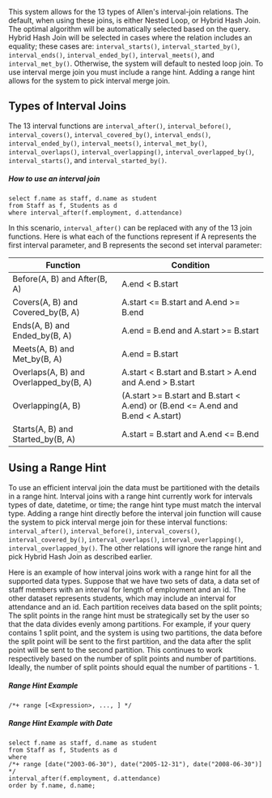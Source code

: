 <!--
 ! Licensed to the Apache Software Foundation (ASF) under one
 ! or more contributor license agreements.  See the NOTICE file
 ! distributed with this work for additional information
 ! regarding copyright ownership.  The ASF licenses this file
 ! to you under the Apache License, Version 2.0 (the
 ! "License"); you may not use this file except in compliance
 ! with the License.  You may obtain a copy of the License at
 !
 !   http://www.apache.org/licenses/LICENSE-2.0
 !
 ! Unless required by applicable law or agreed to in writing,
 ! software distributed under the License is distributed on an
 ! "AS IS" BASIS, WITHOUT WARRANTIES OR CONDITIONS OF ANY
 ! KIND, either express or implied.  See the License for the
 ! specific language governing permissions and limitations
 ! under the License.
 !-->

This system allows for the 13 types of Allen's interval-join relations.
The default, when using these joins, is either Nested Loop, or Hybrid Hash Join.
The optimal algorithm will be automatically selected based on the query.
Hybrid Hash Join will be selected in cases where the relation includes an equality;
these cases are: `interval_starts()`, `interval_started_by()`, `interval_ends()`, `interval_ended_by()`,
`interval_meets()`, and `interval_met_by()`.
Otherwise, the system will default to nested loop join.
To use interval merge join you must include a range hint.
Adding a range hint allows for the system to pick interval merge join.

## <a id="Interval_joins">Types of Interval Joins</a>
The 13 interval functions are `interval_after()`, `interval_before()`, `interval_covers()`, `interval_covered_by()`,
`interval_ends()`, `interval_ended_by()`, `interval_meets()`, `interval_met_by()`, `interval_overlaps()`,
`interval_overlapping()`, `interval_overlapped_by()`, `interval_starts()`, and `interval_started_by()`.

##### How to use an interval join

    select f.name as staff, d.name as student
    from Staff as f, Students as d
    where interval_after(f.employment, d.attendance)

In this scenario, `interval_after()` can be replaced with any of the 13 join functions.
Here is what each of the functions represent if A represents the first interval parameter,
and B represents the second set interval parameter:

| Function | Condition |
|-------------------------|-------------------------|
| Before(A, B) and After(B, A) | A.end < B.start |
| Covers(A, B) and Covered_by(B, A) | A.start <= B.start and A.end >= B.end |
| Ends(A, B) and Ended_by(B, A) | A.end = B.end and A.start >= B.start |
| Meets(A, B) and Met_by(B, A) | A.end = B.start |
| Overlaps(A, B) and Overlapped_by(B, A) | A.start < B.start and B.start > A.end and A.end > B.start |
| Overlapping(A, B)| (A.start >= B.start and B.start < A.end) or (B.end <= A.end and B.end < A.start)|
| Starts(A, B) and Started_by(B, A) | A.start = B.start and A.end <= B.end |

## <a id="Range_hint">Using a Range Hint</a>

To use an efficient interval join the data must be partitioned with the details in a range hint.
Interval joins with a range hint currently work for intervals types of date, datetime, or time;
the range hint type must match the interval type.
Adding a range hint directly before the interval join function will cause the system to pick interval
merge join for these interval functions: `interval_after()`, `interval_before()`, `interval_covers()`,
`interval_covered_by()`, `interval_overlaps()`, `interval_overlapping()`, `interval_overlapped_by()`.
The other relations will ignore the range hint and pick Hybrid Hash Join as described earlier.

Here is an example of how interval joins work with a range hint for all the supported data types.
Suppose that we have two sets of data, a data set of staff members with an interval for length of
employment and an id.
The other dataset represents students, which may include an interval for attendance and an id.
Each partition receives data based on the split points;
The split points in the range hint must be strategically set by the
user so that the data divides evenly among partitions.
For example, if your query contains 1 split point, and the system is using two partitions,
the data before the split point will be sent to the first partition,
and the data after the split point will be sent to the second partition.
This continues to work respectively based on the number of split points and number of partitions.
Ideally, the number of split points should equal the number of partitions - 1.

##### Range Hint Example

    /*+ range [<Expression>, ..., ] */

##### Range Hint Example with Date

    select f.name as staff, d.name as student
    from Staff as f, Students as d
    where
    /*+ range [date("2003-06-30"), date("2005-12-31"), date("2008-06-30")] */
    interval_after(f.employment, d.attendance)
    order by f.name, d.name;
